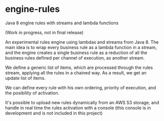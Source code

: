 # engine-rules
Java 8 engine rules with streams and lambda functions

(Work in progress, not in final release)

An experimental rules engine using lambdas and streams from Java 8.
The main idea is to wrap every business rule as a lambda function in a stream, and the engine
creates a single business rule as a reduction of all the business rules defined per channel of execution, as another stream.

We define a generic list of items, which are processed through the rules stream, applying all the rules in a chained way.
As a result, we get an update list of items.

We can define every rule with his own ordering, priority of execution, and the posibility of activation.

It's possible to upload new rules dynamically from an AWS S3 storage, and handle in real time the rules activation with
a console (this console is in development and is not included in this project)








